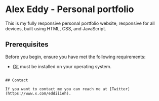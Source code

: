 # Alex Eddy - Personal portfolio

This is my fully responsive personal portfolio website, responsive for all devices, built using HTML, CSS, and JavaScript.


## Prerequisites

Before you begin, ensure you have met the following requirements:

* [Git](https://git-scm.com/downloads "Download Git") must be installed on your operating system.


```

## Contact

If you want to contact me you can reach me at [Twitter](https://www.x.com/eddiiieh).
